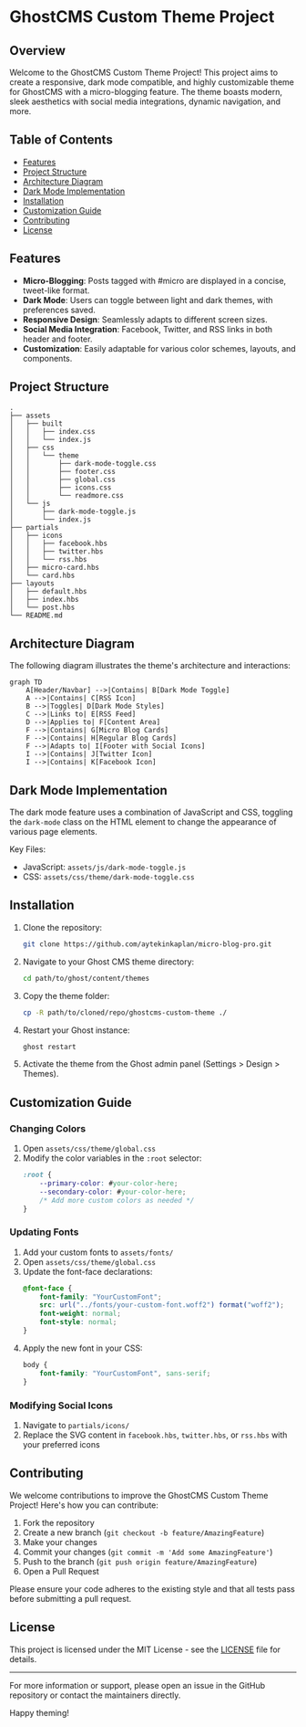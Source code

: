 # GhostCMS Custom Theme Project

## Overview

Welcome to the GhostCMS Custom Theme Project! This project aims to create a responsive, dark mode compatible, and highly customizable theme for GhostCMS with a micro-blogging feature. The theme boasts modern, sleek aesthetics with social media integrations, dynamic navigation, and more.

## Table of Contents

-   [Features](#features)
-   [Project Structure](#project-structure)
-   [Architecture Diagram](#architecture-diagram)
-   [Dark Mode Implementation](#dark-mode-implementation)
-   [Installation](#installation)
-   [Customization Guide](#customization-guide)
-   [Contributing](#contributing)
-   [License](#license)

## Features

-   **Micro-Blogging**: Posts tagged with #micro are displayed in a concise, tweet-like format.
-   **Dark Mode**: Users can toggle between light and dark themes, with preferences saved.
-   **Responsive Design**: Seamlessly adapts to different screen sizes.
-   **Social Media Integration**: Facebook, Twitter, and RSS links in both header and footer.
-   **Customization**: Easily adaptable for various color schemes, layouts, and components.

## Project Structure

```
.
├── assets
│   ├── built
│   │   ├── index.css
│   │   └── index.js
│   ├── css
│   │   └── theme
│   │       ├── dark-mode-toggle.css
│   │       ├── footer.css
│   │       ├── global.css
│   │       ├── icons.css
│   │       └── readmore.css
│   └── js
│       ├── dark-mode-toggle.js
│       └── index.js
├── partials
│   ├── icons
│   │   ├── facebook.hbs
│   │   ├── twitter.hbs
│   │   └── rss.hbs
│   ├── micro-card.hbs
│   └── card.hbs
├── layouts
│   ├── default.hbs
│   ├── index.hbs
│   └── post.hbs
└── README.md
```

## Architecture Diagram

The following diagram illustrates the theme's architecture and interactions:

```mermaid
graph TD
    A[Header/Navbar] -->|Contains| B[Dark Mode Toggle]
    A -->|Contains| C[RSS Icon]
    B -->|Toggles| D[Dark Mode Styles]
    C -->|Links to| E[RSS Feed]
    D -->|Applies to| F[Content Area]
    F -->|Contains| G[Micro Blog Cards]
    F -->|Contains| H[Regular Blog Cards]
    F -->|Adapts to| I[Footer with Social Icons]
    I -->|Contains| J[Twitter Icon]
    I -->|Contains| K[Facebook Icon]
```

## Dark Mode Implementation

The dark mode feature uses a combination of JavaScript and CSS, toggling the `dark-mode` class on the HTML element to change the appearance of various page elements.

Key Files:

-   JavaScript: `assets/js/dark-mode-toggle.js`
-   CSS: `assets/css/theme/dark-mode-toggle.css`

## Installation

1. Clone the repository:
    ```bash
    git clone https://github.com/aytekinkaplan/micro-blog-pro.git
    ```
2. Navigate to your Ghost CMS theme directory:
    ```bash
    cd path/to/ghost/content/themes
    ```
3. Copy the theme folder:
    ```bash
    cp -R path/to/cloned/repo/ghostcms-custom-theme ./
    ```
4. Restart your Ghost instance:
    ```bash
    ghost restart
    ```
5. Activate the theme from the Ghost admin panel (Settings > Design > Themes).

## Customization Guide

### Changing Colors

1. Open `assets/css/theme/global.css`
2. Modify the color variables in the `:root` selector:
    ```css
    :root {
        --primary-color: #your-color-here;
        --secondary-color: #your-color-here;
        /* Add more custom colors as needed */
    }
    ```

### Updating Fonts

1. Add your custom fonts to `assets/fonts/`
2. Open `assets/css/theme/global.css`
3. Update the font-face declarations:
    ```css
    @font-face {
        font-family: "YourCustomFont";
        src: url("../fonts/your-custom-font.woff2") format("woff2");
        font-weight: normal;
        font-style: normal;
    }
    ```
4. Apply the new font in your CSS:
    ```css
    body {
        font-family: "YourCustomFont", sans-serif;
    }
    ```

### Modifying Social Icons

1. Navigate to `partials/icons/`
2. Replace the SVG content in `facebook.hbs`, `twitter.hbs`, or `rss.hbs` with your preferred icons

## Contributing

We welcome contributions to improve the GhostCMS Custom Theme Project! Here's how you can contribute:

1. Fork the repository
2. Create a new branch (`git checkout -b feature/AmazingFeature`)
3. Make your changes
4. Commit your changes (`git commit -m 'Add some AmazingFeature'`)
5. Push to the branch (`git push origin feature/AmazingFeature`)
6. Open a Pull Request

Please ensure your code adheres to the existing style and that all tests pass before submitting a pull request.

## License

This project is licensed under the MIT License - see the [LICENSE](LICENSE) file for details.

---

For more information or support, please open an issue in the GitHub repository or contact the maintainers directly.

Happy theming!
